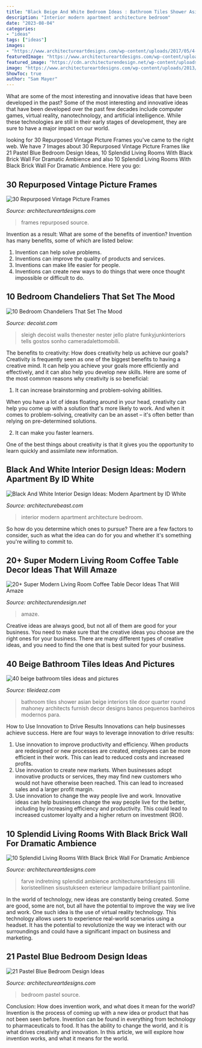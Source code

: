```yaml
---
title: "Black Beige And White Bedroom Ideas : Bathroom Tiles Shower Asian Beige Interiors Tile Door Quarter Round Mahoney Architects Furnish Decor Designs Banos Pequenos Banheiros Modernos Para"
description: "Interior modern apartment architecture bedroom"
date: "2023-08-04"
categories:
- "ideas"
tags: ["ideas"]
images:
- "https://www.architectureartdesigns.com/wp-content/uploads/2017/05/4-23-768x560.jpg"
featuredImage: "https://www.architectureartdesigns.com/wp-content/uploads/2017/05/4-23-768x560.jpg"
featured_image: "https://cdn.architecturendesign.net/wp-content/uploads/2015/11/AD-14-white-romantic-living-room-decor-1.jpg"
image: "https://www.architectureartdesigns.com/wp-content/uploads/2013/08/13.jpeg"
ShowToc: true
author: "Sam Mayer"
---
```



What are some of the most interesting and innovative ideas that have been developed in the past?
Some of the most interesting and innovative ideas that have been developed over the past few decades include computer games, virtual reality, nanotechnology, and artificial intelligence. While these technologies are still in their early stages of development, they are sure to have a major impact on our world.

	

		
looking for 30 Repurposed Vintage Picture Frames you've came to the right web. We have 7 Images about 30 Repurposed Vintage Picture Frames like 21 Pastel Blue Bedroom Design Ideas, 10 Splendid Living Rooms With Black Brick Wall For Dramatic Ambience and also 10 Splendid Living Rooms With Black Brick Wall For Dramatic Ambience. Here you go:
		
    
## 30 Repurposed Vintage Picture Frames

<img loading=lazy src="https://www.architectureartdesigns.com/wp-content/uploads/2013/08/13.jpeg" onerror="this.onerror=null;this.src='https://tse3.mm.bing.net/th?id=OIP.AKBXL1CcbWRa8jhUH-hmdgHaJ3&amp;pid=15.1';" alt="30 Repurposed Vintage Picture Frames">

_Source: architectureartdesigns.com_

>frames repurposed source. 

	

Invention as a result: What are some of the benefits of invention?
Invention has many benefits, some of which are listed below: 
1. Invention can help solve problems. 
2. Inventions can improve the quality of products and services. 
3. Inventions can make life easier for people. 
4. Inventions can create new ways to do things that were once thought impossible or difficult to do.

    
## 10 Bedroom Chandeliers That Set The Mood

<img loading=lazy src="https://cdn.decoist.com/wp-content/uploads/2014/02/White-bedroom-chandelier.jpg" onerror="this.onerror=null;this.src='https://tse2.mm.bing.net/th?id=OIP.mjzz7pHrCsV-NiJTUHR5VgHaLI&amp;pid=15.1';" alt="10 Bedroom Chandeliers That Set The Mood">

_Source: decoist.com_

>sleigh decoist walls thenester nester jello platre funkyjunkinteriors tells gostos sonho cameradalettomobili. 

	

The benefits to creativity: How does creativity help us achieve our goals?
Creativity is frequently seen as one of the biggest benefits to having a creative mind. It can help you achieve your goals more efficiently and effectively, and it can also help you develop new skills. Here are some of the most common reasons why creativity is so beneficial: 
1. It can increase brainstorming and problem-solving abilities.

When you have a lot of ideas floating around in your head, creativity can help you come up with a solution that's more likely to work. And when it comes to problem-solving, creativity can be an asset – it's often better than relying on pre-determined solutions. 

2. It can make you faster learners.

One of the best things about creativity is that it gives you the opportunity to learn quickly and assimilate new information.

    
## Black And White Interior Design Ideas: Modern Apartment By ID White

<img loading=lazy src="https://architecturebeast.com/wp-content/uploads/2017/05/Black-And-White-Interior-Design-Ideas-Modern-Apartment-by-ID-White-on-Architecture-Beast-06-min.jpg" onerror="this.onerror=null;this.src='https://tse2.mm.bing.net/th?id=OIP.C9PXrtJ-UP20dtbsneqyBAHaJ3&amp;pid=15.1';" alt="Black And White Interior Design Ideas: Modern Apartment by ID White">

_Source: architecturebeast.com_

>interior modern apartment architecture bedroom. 

	

So how do you determine which ones to pursue? There are a few factors to consider, such as what the idea can do for you and whether it's something you're willing to commit to.

    
## 20+ Super Modern Living Room Coffee Table Decor Ideas That Will Amaze

<img loading=lazy src="https://cdn.architecturendesign.net/wp-content/uploads/2015/11/AD-14-white-romantic-living-room-decor-1.jpg" onerror="this.onerror=null;this.src='https://tse3.mm.bing.net/th?id=OIP.y4fSx30uIrSH4em97YxqaQHaLJ&amp;pid=15.1';" alt="20+ Super Modern Living Room Coffee Table Decor Ideas That Will Amaze">

_Source: architecturendesign.net_

>amaze. 

	

Creative ideas are always good, but not all of them are good for your business. You need to make sure that the creative ideas you choose are the right ones for your business. There are many different types of creative ideas, and you need to find the one that is best suited for your business.

    
## 40 Beige Bathroom Tiles Ideas And Pictures

<img loading=lazy src="http://www.tileideaz.com/wp-content/uploads/2015/03/beige_bathroom_tiles_27.jpg" onerror="this.onerror=null;this.src='https://tse2.mm.bing.net/th?id=OIP.1a6dqBYuzbfQo6AGJfVd4QHaLH&amp;pid=15.1';" alt="40 beige bathroom tiles ideas and pictures">

_Source: tileideaz.com_

>bathroom tiles shower asian beige interiors tile door quarter round mahoney architects furnish decor designs banos pequenos banheiros modernos para. 

	

How to Use Innovation to Drive Results
Innovations can help businesses achieve success. Here are four ways to leverage innovation to drive results:
1. Use innovation to improve productivity and efficiency. When products are redesigned or new processes are created, employees can be more efficient in their work. This can lead to reduced costs and increased profits.
2. Use innovation to create new markets. When businesses adopt innovative products or services, they may find new customers who would not have otherwise been reached. This can lead to increased sales and a larger profit margin.
3. Use innovation to change the way people live and work. Innovative ideas can help businesses change the way people live for the better, including by increasing efficiency and productivity. This could lead to increased customer loyalty and a higher return on investment (ROI).

    
## 10 Splendid Living Rooms With Black Brick Wall For Dramatic Ambience

<img loading=lazy src="https://www.architectureartdesigns.com/wp-content/uploads/2017/05/4-23-768x560.jpg" onerror="this.onerror=null;this.src='https://tse2.mm.bing.net/th?id=OIP.hVMUM0QNYC-F9ECMpXsSpAHaFZ&amp;pid=15.1';" alt="10 Splendid Living Rooms With Black Brick Wall For Dramatic Ambience">

_Source: architectureartdesigns.com_

>farve indretning splendid ambience architectureartdesigns tiili koristeellinen sisustukseen exterieur lampadaire brilliant paintonline. 

	

In the world of technology, new ideas are constantly being created. Some are good, some are not, but all have the potential to improve the way we live and work. One such idea is the use of virtual reality technology. This technology allows users to experience real-world scenarios using a headset. It has the potential to revolutionize the way we interact with our surroundings and could have a significant impact on business and marketing.

    
## 21 Pastel Blue Bedroom Design Ideas

<img loading=lazy src="https://www.architectureartdesigns.com/wp-content/uploads/2015/05/1024.jpg" onerror="this.onerror=null;this.src='https://tse2.mm.bing.net/th?id=OIP.xP2pgU2qYpWbgiAKk1vZ5gHaHa&amp;pid=15.1';" alt="21 Pastel Blue Bedroom Design Ideas">

_Source: architectureartdesigns.com_

>bedroom pastel source. 

	

Conclusion: How does invention work, and what does it mean for the world?
Invention is the process of coming up with a new idea or product that has not been seen before. Invention can be found in everything from technology to pharmaceuticals to food. It has the ability to change the world, and it is what drives creativity and innovation. In this article, we will explore how invention works, and what it means for the world.


